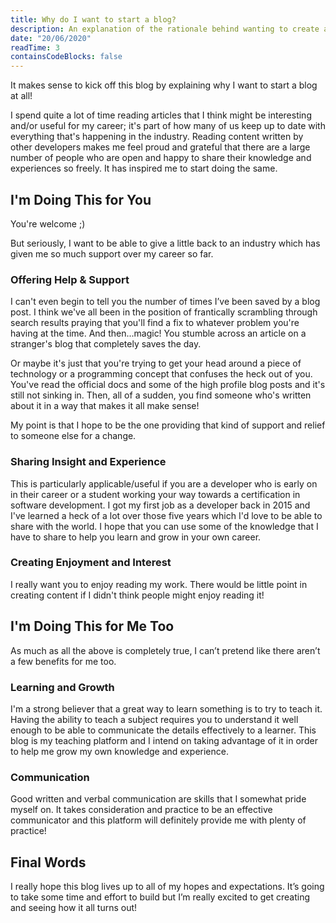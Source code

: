 ```yaml
---
title: Why do I want to start a blog?
description: An explanation of the rationale behind wanting to create and write on my own personal blog and an idea of what I'm trying to achieve for myself and my readers.
date: "20/06/2020"
readTime: 3
containsCodeBlocks: false
---
```


It makes sense to kick off this blog by explaining why I want to start a blog at all!

I spend quite a lot of time reading articles that I think might be interesting and/or useful for my career; it's part of how many of us keep up to date with everything that's happening in the industry. Reading content written by other developers makes me feel proud and grateful that there are a large number of people who are open and happy to share their knowledge and experiences so freely. It has inspired me to start doing the same.

## I'm Doing This for You

You're welcome ;)

But seriously, I want to be able to give a little back to an industry which has given me so much support over my career so far.

### Offering Help & Support

I can't even begin to tell you the number of times I’ve been saved by a blog post. I think we've all been in the position of frantically scrambling through search results praying that you'll find a fix to whatever problem you're having at the time. And then...magic! You stumble across an article on a stranger's blog that completely saves the day.

Or maybe it's just that you're trying to get your head around a piece of technology or a programming concept that confuses the heck out of you. You've read the official docs and some of the high profile blog posts and it's still not sinking in. Then, all of a sudden, you find someone who's written about it in a way that makes it all make sense!

My point is that I hope to be the one providing that kind of support and relief to someone else for a change.

### Sharing Insight and Experience

This is particularly applicable/useful if you are a developer who is early on in their career or a student working your way towards a certification in software development. I got my first job as a developer back in 2015 and I've learned a heck of a lot over those five years which I'd love to be able to share with the world. I hope that you can use some of the knowledge that I have to share to help you learn and grow in your own career.

### Creating Enjoyment and Interest

I really want you to enjoy reading my work. There would be little point in creating content if I didn't think people might enjoy reading it!

## I'm Doing This for Me Too

As much as all the above is completely true, I can’t pretend like there aren’t a few benefits for me too.

### Learning and Growth

I'm a strong believer that a great way to learn something is to try to teach it. Having the ability to teach a subject requires you to understand it well enough to be able to communicate the details effectively to a learner. This blog is my teaching platform and I intend on taking advantage of it in order to help me grow my own knowledge and experience.

### Communication

Good written and verbal communication are skills that I somewhat pride myself on. It takes consideration and practice to be an effective communicator and this platform will definitely provide me with plenty of practice!

## Final Words

I really hope this blog lives up to all of my hopes and expectations. It’s going to take some time and effort to build but I’m really excited to get creating and seeing how it all turns out!
